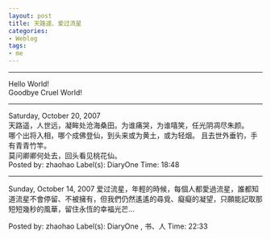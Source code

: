 ```yaml
---
layout: post
title: 天路遥、爱过流星
categories:
- Weblog
tags:
- me
---
```

**********
Hello World!    
Goodbye Cruel World!
**********
Saturday, October 20, 2007    
天路遥，人世远，凝眸处沧海桑田。为谁痛哭，为谁嘻笑，任光阴凋尽朱颜。   
哪个出将入相，哪个成佛登仙，到头来或为黄土，或为轻烟。 且去世外垂钓，手有青青竹竿。    
莫问卿卿何处去，回头看见桃花仙。    
Posted by: zhaohao Label(s): DiaryOne Time: 18:48
**********
Sunday, October 14, 2007
爱过流星，年輕的時候，每個人都愛過流星，誰都知道流星不會停留、不被擁有，但我們仍然遙遙的尋覓、癡癡的凝望，只願能記取那短短幾秒的風華，留住永恆的幸福光芒…    
  
Posted by: zhaohao Label(s): DiaryOne , 书、人 Time: 22:33